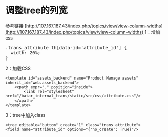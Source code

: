 # 调整tree的列宽 #
参考链接
[http://107.167.187.43/index.php/topics/view/view-column-widths](http://107.167.187.43/index.php/topics/view/view-column-widths)
1：增加css
<pre>
.trans_attribute th[data-id='attribute_id'] {
  width: 20%;
}
</pre>
2：加载CSS

    <template id="assets_backend" name="Product Manage assets" inherit_id="web.assets_backend">
        <xpath expr="." position="inside">
            <link rel="stylesheet" href="/batar_internal_trans/static/src/css/attribute.css"/>
        </xpath>
    </template>
3：tree中加入class

    <tree editable="buttom" create="1" class="trans_attribute">
    <field name="attribute_id" options="{'no_create': True}"/>